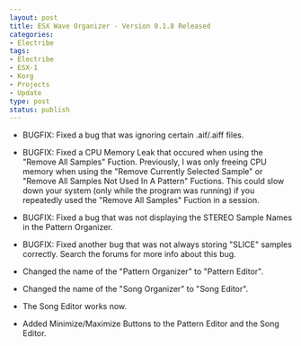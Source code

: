 ```yaml
--- 
layout: post
title: ESX Wave Organizer - Version 0.1.8 Released
categories:
- Electribe
tags: 
- Electribe
- ESX-1
- Korg
- Projects
- Update
type: post
status: publish
---
```

- BUGFIX: Fixed a bug that was ignoring certain .aif/.aiff files.

- BUGFIX: Fixed a CPU Memory Leak that occured when using the "Remove All Samples" 
  Fuction.  Previously, I was only freeing CPU memory when using the 
  "Remove Currently Selected Sample" or "Remove All Samples Not Used In A Pattern" 
  Fuctions.  This could slow down your system (only while the program was running) 
  if you repeatedly used the "Remove All Samples" Fuction in a session.

- BUGFIX: Fixed a bug that was not displaying the STEREO Sample Names in the Pattern Organizer.

- BUGFIX: Fixed another bug that was not always storing "SLICE" samples correctly.
  Search the forums for more info about this bug.

- Changed the name of the "Pattern Organizer" to "Pattern Editor".

- Changed the name of the "Song Organizer" to "Song Editor".

- The Song Editor works now.

- Added Minimize/Maximize Buttons to the Pattern Editor and the Song Editor.


